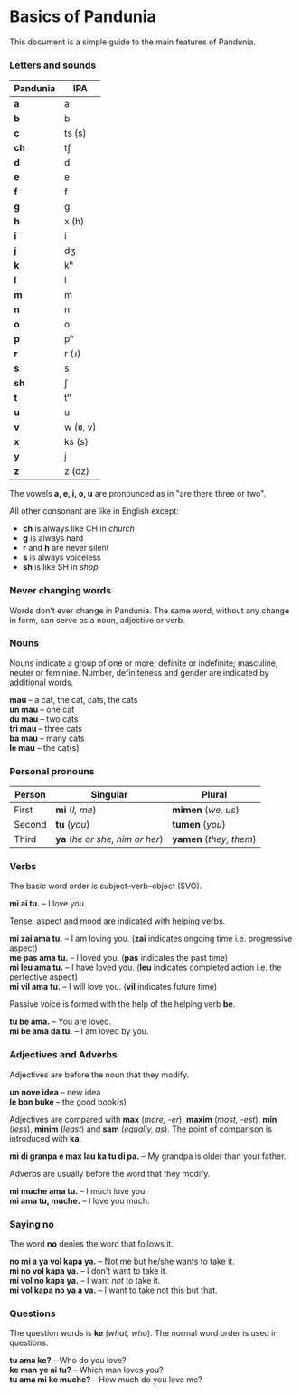 # Basics of Pandunia

This document is a simple guide to the main features of Pandunia.


### Letters and sounds

| Pandunia | IPA |
|----------|-----|
| **a**  | a |
| **b**  | b |
| **c**  | ts (s) |
| **ch** | tʃ |
| **d**  | d |
| **e**  | e |
| **f**  | f |
| **g**  | g |
| **h**  | x (h) |
| **i**  | i |
| **j**  | dʒ |
| **k**  | kʰ |
| **l**  | l |
| **m**  | m |
| **n**  | n |
| **o**  | o |
| **p**  | pʰ |
| **r**  | r (ɹ) |
| **s**  | s |
| **sh** | ʃ |
| **t**  | tʰ |
| **u**  | u |
| **v**  | w (ʋ, v) |
| **x**  | ks (s) |
| **y**  | j |
| **z**  | z (dz) |

The vowels **a, e, i, o, u** are pronounced as in "are there three or two".

All other consonant are like in English except:

- **ch** is always like CH in _church_
- **g** is always hard
- **r** and **h** are never silent
- **s** is always voiceless
- **sh** is like SH in _shop_

### Never changing words

Words don't ever change in Pandunia.
The same word, without any change in form, can serve as a noun, adjective or verb.

### Nouns

Nouns indicate a group of one or more; definite or indefinite; masculine, neuter or feminine.
Number, definiteness and gender are indicated by additional words.

**mau**
– a cat, the cat, cats, the cats  
**un mau**
– one cat  
**du mau**
– two cats  
**tri mau**
– three cats  
**ba mau**
– many cats  
**le mau**
– the cat(s)

### Personal pronouns

| Person | Singular                         | Plural                  |
|--------|----------------------------------|-------------------------|
| First  | **mi** (_I, me_)                 | **mimen** (_we, us_)      |
| Second | **tu** (_you_)                   | **tumen** (_you_)         |
| Third  | **ya** (_he or she, him or her_) | **yamen** (_they, them_)  |

### Verbs

The basic word order is subject–verb–object (SVO).

**mi ai tu.**
– I love you.

Tense, aspect and mood are indicated with helping verbs.

**mi zai ama tu.**
– I am loving you.
(**zai** indicates ongoing time i.e. progressive aspect)  
**me pas ama tu.**
– I loved you.
(**pas** indicates the past time)  
**mi leu ama tu.**
– I have loved you.
(**leu** indicates completed action i.e. the perfective aspect)  
**mi vil ama tu.**
– I will love you.
(**vil** indicates future time)

Passive voice is formed with the help of the helping verb **be**.

**tu be ama.**
– You are loved.  
**mi be ama da tu.**
– I am loved by you.


### Adjectives and Adverbs

Adjectives are before the noun that they modify.

**un nove idea**
– new idea  
**le bon buke**
– the good book(s)

Adjectives are compared with
**max** (_more, -er_), **maxim** (_most, -est_),
**min** (_less_), **minim** (_least_) and **sam** (_equally, as_).
The point of comparison is introduced with **ka**.

**mi di granpa e max lau ka tu di pa.**
– My grandpa is older than your father.

Adverbs are usually before the word that they modify.

**mi muche ama tu.**
– I much love you.  
**mi ama tu, muche.**
– I love you much.


### Saying no

The word **no** denies the word that follows it.

**no mi a ya vol kapa ya.**
– Not me but he/she wants to take it.  
**mi no vol kapa ya.**
– I don't want to take it.  
**mi vol no kapa ya.**
– I want _not_ to take it.  
**mi vol kapa no ya a va.**
– I want to take not this but that.


### Questions

The question words is
**ke** (_what, who_).
The normal word order is used in questions.

**tu ama ke?**
– Who do you love?  
**ke man ye ai tu?**
– Which man loves you?  
**tu ama mi ke muche?**
– How much do you love me?

